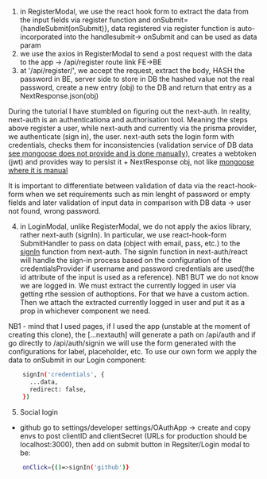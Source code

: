 1. in RegisterModal, we use the react hook form to extract the data from the input fields via register function and onSubmit={handleSubmit(onSubmit)}, data registered via register function is auto-incorporated into the handlesubmit-> onSubmit and can be used as data param
2. we use the axios in RegisterModal to send a post request with the data to the app -> /api/register route link FE->BE
3. at '/api/register/', we accept the request, extract the body, HASH the password in BE, server side to store in DB the hashed value not the real password, create a new entry (obj) to the DB and return that entry as a NextResponse.json(obj)

During the tutorial I have stumbled on figuring out the next-auth. In reality, next-auth is an authenticationa and authorisation tool. Meaning the steps above register a user, while next-auth and currently via the prisma provider, we authenticate (sign in), the user. next-auth sets the login form with credentials, checks them for inconsistencies (validation service of DB data [see mongoose does not provide and is done manually](https://github.com/VasilGVasilev/softuni-JS-Back-End/blob/main/ExamPrep/exam/my-skeleton/services/authServices.js)), creates a webtoken (jwt) and provides way to persist it + NextResponse obj, not like [mongoose where it is manual](https://github.com/VasilGVasilev/softuni-JS-Back-End/blob/main/ExamPrep/exam/my-skeleton/controllers/authController.js)

It is important to differentiate between validation of data via the react-hook-form when we set requirements such as min lenght of password or empty fields and later validation of input data in comparison with DB data -> user not found, wrong password.

4. in LoginModal, unlike RegisterModal, we do not apply the axios library, rather next-auth (signIn). In particular, we use react-hook-form SubmitHandler to pass on data (object with email, pass, etc.) to the [signIn](https://next-auth.js.org/getting-started/client#signin) function from next-auth. The signIn function in next-auth/react will handle the sign-in process based on the configuration of the credentialsProvider if username and password credentials are used(the id attribute of the input is used as a reference). NB1
BUT we do not know we are logged in. We must extract the currently logged in user via getting rthe session of authoptions. For that we have a custom action. Then we attach the extracted currently logged in user and put it as a prop in whichever component we need.

NB1 - mind that I used pages, if I used the app (unstable at the moment of creating this clone), the [...nextauth] will generate a path on /api/auth and if go directly to /api/auth/signin we will use the form generated with the configurations for label, placeholder, etc. To use our own form we apply the data to onSubmit in our Login component:
```sh
    signIn('credentials', { 
      ...data, 
      redirect: false,
    })
```

5. Social login
- github go to settings/developer settings/OAuthApp -> create and copy envs to post clientID and clientSecret (URLs for production should be localhost:3000), then add on submit button in Regsiter/Login modal to be:

```sh
    onClick={()=>signIn('github')}
```